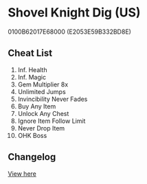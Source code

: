 # Shovel Knight Dig (US)
0100B62017E68000 (E2053E59B332BD8E)

## Cheat List
1. Inf. Health
1. Inf. Magic
1. Gem Multiplier 8x
1. Unlimited Jumps
1. Invincibility Never Fades
1. Buy Any Item
1. Unlock Any Chest
1. Ignore Item Follow Limit
1. Never Drop Item
1. OHK Boss

## Changelog
[View here](./CHANGELOG.md)